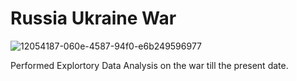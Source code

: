 # Russia Ukraine War

![12054187-060e-4587-94f0-e6b249596977](https://user-images.githubusercontent.com/88052597/160230245-2339c4de-bfa8-496f-b407-897a3010c4b7.jpg)


Performed Explortory Data Analysis on the war till the present date.
